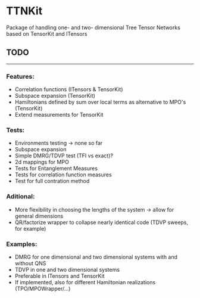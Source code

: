 # TTNKit
Package of handling one- and two- dimensional Tree Tensor Networks based on TensorKit and ITensors


## TODO

---

### Features:

- Correlation functions (ITensors & TensorKit)
- Subspace expansion (TensorKit)
- Hamiltonians defined by sum over local terms as alternative to MPO's (TensorKit)
- Extend measurements for TensorKit

### Tests:

- Environments testing ->  none so far
- Subspace expansion
- Simple DMRG/TDVP test (TFI vs exact)?
- 2d mappings for MPO
- Tests for Entanglement Measures
- Tests for correlation function measures
- Test for full contration method

### Aditional:

- More flexibility in choosing the lengths of the system -> allow for general dimensions
- QR/factorize wrapper to collapse nearly identical code (TDVP sweeps, for example)
     
### Examples:

- DMRG for one dimensional and two dimensional systems with and without QNS
- TDVP in one and two dimensional systems
- Preferable in ITensors and TensorKit
- If implemented, also for different Hamiltonian realizations (TPO/MPOWrapper/...)
